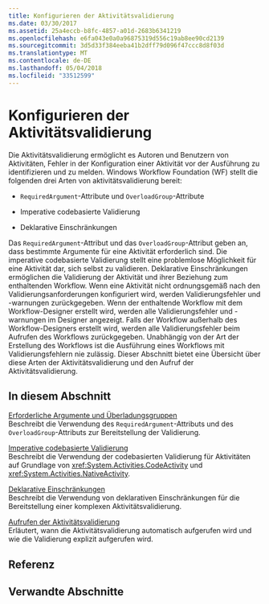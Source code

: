 ```yaml
---
title: Konfigurieren der Aktivitätsvalidierung
ms.date: 03/30/2017
ms.assetid: 25a4eccb-b8fc-4857-a01d-2683b6341219
ms.openlocfilehash: e6fa043e0a0a96875319d556c19ab8ee90cd2139
ms.sourcegitcommit: 3d5d33f384eeba41b2dff79d096f47ccc8d8f03d
ms.translationtype: MT
ms.contentlocale: de-DE
ms.lasthandoff: 05/04/2018
ms.locfileid: "33512599"
---
```

# <a name="configuring-activity-validation"></a>Konfigurieren der Aktivitätsvalidierung
Die Aktivitätsvalidierung ermöglicht es Autoren und Benutzern von Aktivitäten, Fehler in der Konfiguration einer Aktivität vor der Ausführung zu identifizieren und zu melden. Windows Workflow Foundation (WF) stellt die folgenden drei Arten von aktivitätsvalidierung bereit:  
  
-   `RequiredArgument`-Attribute und `OverloadGroup`-Attribute  
  
-   Imperative codebasierte Validierung  
  
-   Deklarative Einschränkungen  
  
 Das `RequiredArgument`-Attribut und das `OverloadGroup`-Attribut geben an, dass bestimmte Argumente für eine Aktivität erforderlich sind. Die imperative codebasierte Validierung stellt eine problemlose Möglichkeit für eine Aktivität dar, sich selbst zu validieren. Deklarative Einschränkungen ermöglichen die Validierung der Aktivität und ihrer Beziehung zum enthaltenden Workflow. Wenn eine Aktivität nicht ordnungsgemäß nach den Validierungsanforderungen konfiguriert wird, werden Validierungsfehler und -warnungen zurückgegeben. Wenn der enthaltende Workflow mit dem Workflow-Designer erstellt wird, werden alle Validierungsfehler und -warnungen im Designer angezeigt. Falls der Workflow außerhalb des Workflow-Designers erstellt wird, werden alle Validierungsfehler beim Aufrufen des Workflows zurückgegeben. Unabhängig von der Art der Erstellung des Workflows ist die Ausführung eines Workflows mit Validierungsfehlern nie zulässig. Dieser Abschnitt bietet eine Übersicht über diese Arten der Aktivitätsvalidierung und den Aufruf der Aktivitätsvalidierung.  
  
## <a name="in-this-section"></a>In diesem Abschnitt  
 [Erforderliche Argumente und Überladungsgruppen](../../../docs/framework/windows-workflow-foundation/required-arguments-and-overload-groups.md)  
 Beschreibt die Verwendung des `RequiredArgument`-Attributs und des `OverloadGroup`-Attributs zur Bereitstellung der Validierung.  
  
 [Imperative codebasierte Validierung](../../../docs/framework/windows-workflow-foundation/imperative-code-based-validation.md)  
 Beschreibt die Verwendung der codebasierten Validierung für Aktivitäten auf Grundlage von <xref:System.Activities.CodeActivity> und <xref:System.Activities.NativeActivity>.  
  
 [Deklarative Einschränkungen](../../../docs/framework/windows-workflow-foundation/declarative-constraints.md)  
 Beschreibt die Verwendung von deklarativen Einschränkungen für die Bereitstellung einer komplexen Aktivitätsvalidierung.  
  
 [Aufrufen der Aktivitätsvalidierung](../../../docs/framework/windows-workflow-foundation/invoking-activity-validation.md)  
 Erläutert, wann die Aktivitätsvalidierung automatisch aufgerufen wird und wie die Validierung explizit aufgerufen wird.  
  
## <a name="reference"></a>Referenz  
  
## <a name="related-sections"></a>Verwandte Abschnitte
